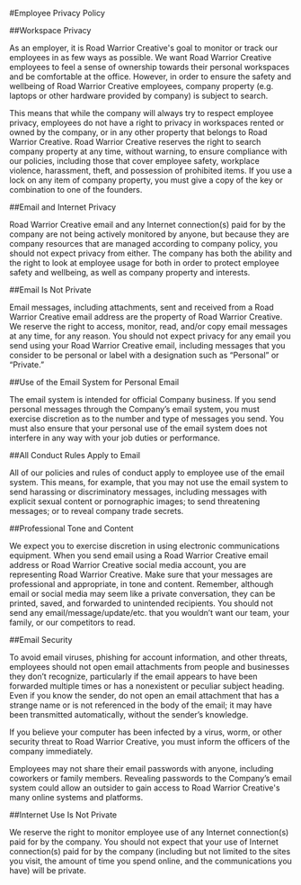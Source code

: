 #Employee Privacy Policy

##Workspace Privacy

As an employer, it is Road Warrior Creative's goal to monitor or track our employees in as few ways as possible. We want Road Warrior Creative employees to feel a sense of ownership towards their personal workspaces and be comfortable at the office. However, in order to ensure the safety and wellbeing of Road Warrior Creative employees, company property (e.g. laptops or other hardware provided by company) is subject to search.

This means that while the company will always try to respect employee privacy, employees do not have a right to privacy in workspaces rented or owned by the company, or in any other property that belongs to Road Warrior Creative. Road Warrior Creative reserves the right to search company property at any time, without warning, to ensure compliance with our policies, including those that cover employee safety, workplace violence, harassment, theft, and possession of prohibited items. If you use a lock on any item of company property, you must give a copy of the key or combination to one of the founders.

##Email and Internet Privacy

Road Warrior Creative email and any Internet connection(s) paid for by the company are not being actively monitored by anyone, but because they are company resources that are managed according to company policy, you should not expect privacy from either. The company has both the ability and the right to look at employee usage for both in order to protect employee safety and wellbeing, as well as company property and interests.

##Email Is Not Private

Email messages, including attachments, sent and received from a Road Warrior Creative email address are the property of Road Warrior Creative. We reserve the right to access, monitor, read, and/or copy email messages at any time, for any reason. You should not expect privacy for any email you send using your Road Warrior Creative email, including messages that you consider to be personal or label with a designation such as “Personal” or “Private.”

##Use of the Email System for Personal Email

The email system is intended for official Company business. If you send personal messages through the Company’s email system, you must exercise discretion as to the number and type of messages you send. You must also ensure that your personal use of the email system does not interfere in any way with your job duties or performance.

##All Conduct Rules Apply to Email

All of our policies and rules of conduct apply to employee use of the email system. This means, for example, that you may not use the email system to send harassing or discriminatory messages, including messages with explicit sexual content or pornographic images; to send threatening messages; or to reveal company trade secrets.

##Professional Tone and Content

We expect you to exercise discretion in using electronic communications equipment. When you send email using a Road Warrior Creative email address or Road Warrior Creative social media account, you are representing Road Warrior Creative. Make sure that your messages are professional and appropriate, in tone and content. Remember, although email or social media may seem like a private conversation, they can be printed, saved, and forwarded to unintended recipients. You should not send any email/message/update/etc. that you wouldn’t want our team, your family, or our competitors to read.

##Email Security

To avoid email viruses, phishing for account information, and other threats, employees should not open email attachments from people and businesses they don’t recognize, particularly if the email appears to have been forwarded multiple times or has a nonexistent or peculiar subject heading. Even if you know the sender, do not open an email attachment that has a strange name or is not referenced in the body of the email; it may have been transmitted automatically, without the sender’s knowledge.

If you believe your computer has been infected by a virus, worm, or other security threat to Road Warrior Creative, you must inform the officers of the company immediately. 

Employees may not share their email passwords with anyone, including coworkers or family members. Revealing passwords to the Company’s email system could allow an outsider to gain access to Road Warrior Creative's many online systems and platforms.

##Internet Use Is Not Private

We reserve the right to monitor employee use of any Internet connection(s) paid for by the company. You should not expect that your use of Internet connection(s) paid for by the company (including but not limited to the sites you visit, the amount of time you spend online, and the communications you have) will be private.
